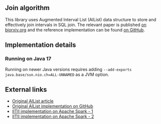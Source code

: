 

## Join algorithm
This library uses Augmented Interval List (AIList) data structure to store and effectively 
join intervals in SQL join. The relevant paper is published
[on biorxiv.org](https://www.biorxiv.org/content/10.1101/593657v1) and the reference 
implementation can be found [on GitHub](https://github.com/databio/AIList/). 

## Implementation details

### Running on Java 17
Running on newer Java versions requires adding `--add-exports java.base/sun.nio.ch=ALL-UNNAMED` 
    as a JVM option. 

## External links
- [Original AIList article](https://academic.oup.com/bioinformatics/article/35/23/4907/5509521)
- [Original AIList implementation on GitHub](https://github.com/databio/AIList/)
- [IITII implementation on Apache Spark - 1](https://github.com/Wychowany/mgr-iitii/tree/main)
- [IITII implementation on Apache Spark - 2](https://github.com/Wychowany/mgr-code/tree/main)